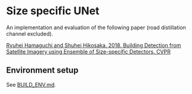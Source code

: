 Size specific UNet
====

An implementation and evaluation of the following paper (road distillation channel excluded).

[Ryuhei Hamaguchi and Shuhei Hikosaka. 2018.
Building Detection from Satellite Imagery using Ensemble of Size-specific Detectors.
CVPR](http://openaccess.thecvf.com/content_cvpr_2018_workshops/papers/w4/Hamaguchi_Building_Detection_From_CVPR_2018_paper.pdf)

## Environment setup

See [BUILD_ENV.md](./docs/BUILD_ENV.md).
